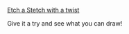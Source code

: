 <a href="https://mclilzee.github.io/etch-a-stetch-v2/">Etch a Stetch with a twist</a>

Give it a try and see what you can draw!
